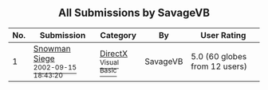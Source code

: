 ﻿<div align="center">

## All Submissions by SavageVB

</div>

No.  | Submission | Category | By   | User Rating
---- | ---------- | -------- | ---- | -----------
1 | [Snowman Siege<br /><sup>2002-09-15 18:43:20</sup>](https://github.com/Planet-Source-Code/savagevb-snowman-siege__1-39048) | [DirectX<br /><sup>Visual Basic</sup>](../ByCategory/directx__1-44.md) | SavageVB | 5.0 (60 globes from 12 users)
